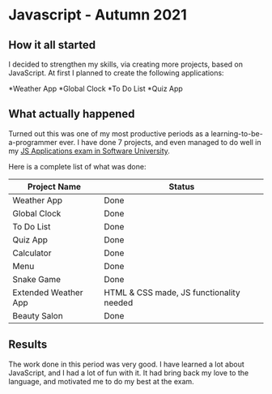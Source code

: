 # Javascript - Autumn 2021

## How it all started

I decided to strengthen my skills, via creating more projects, based on JavaScript.
At first I planned to create the following applications:

*Weather App
*Global Clock
*To Do List
*Quiz App

## What actually happened

Turned out this was one of my most productive periods as a learning-to-be-a-programmer ever.
I have done 7 projects, and even managed to do well in my [JS Applications exam in Software University](https://softuni.bg/trainings/3488/js-applications-october-2021).

Here is a complete list of what was done:

Project Name  | Status
------------- | -------------
Weather App   | Done
Global Clock  | Done
To Do List    | Done
Quiz App      | Done
Calculator    | Done
Menu          | Done
Snake Game    | Done
Extended Weather App | HTML & CSS made, JS functionality needed
Beauty Salon  | Done

## Results

The work done in this period was very good.
I have learned a lot about JavaScript, and I had a lot of fun with it.
It had bring back my love to the language, and motivated me to do my best at the exam.